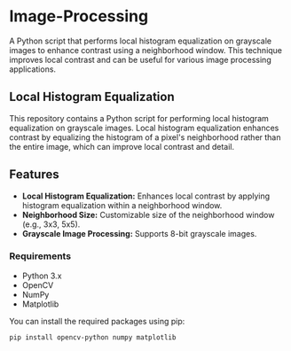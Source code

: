 # Image-Processing
A Python script that performs local histogram equalization on grayscale images to enhance contrast using a neighborhood window. This technique improves local contrast and can be useful for various image processing applications.

## Local Histogram Equalization

This repository contains a Python script for performing local histogram equalization on grayscale images. Local histogram equalization enhances contrast by equalizing the histogram of a pixel's neighborhood rather than the entire image, which can improve local contrast and detail.

## Features

- **Local Histogram Equalization:** Enhances local contrast by applying histogram equalization within a neighborhood window.
- **Neighborhood Size:** Customizable size of the neighborhood window (e.g., 3x3, 5x5).
- **Grayscale Image Processing:** Supports 8-bit grayscale images.

### Requirements

- Python 3.x
- OpenCV
- NumPy
- Matplotlib

You can install the required packages using pip:

```bash
pip install opencv-python numpy matplotlib
